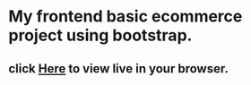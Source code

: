 # My frontend basic ecommerce project using bootstrap.
## click [Here](https://newsonupreti.github.io/Brand-website-frontend/) to view live in your browser.
